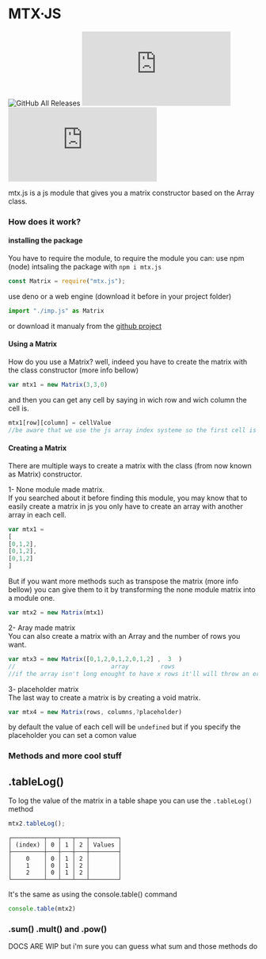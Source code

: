 #  MTX·JS
![GitHub All Releases](https://img.shields.io/github/downloads/wamuM/mtx.js/total?style=flat-square) 
![npm](https://img.shields.io/npm/v/mtx.js?style=flat-square)
![npm](https://img.shields.io/npm/dm/mtx.js?color=red&label=npm%20downloads&style=flat-square)

mtx.js is a js module that gives you a matrix constructor based on the Array class.

### How does it work?

#### installing the package

You have to require the module, to require the module you can:
use npm (node) intsaling the package with ``npm i mtx.js``
```js
const Matrix = require("mtx.js");
```
use deno or a web engine (download it before in your project folder)
```js
import "./imp.js" as Matrix
```
or download it manualy from the [github project](https://github.com/wamuM/mtx.js)
#### Using a Matrix
How do you use a Matrix? well, indeed you have to create the matrix with the class constructor (more info bellow)
```js
var mtx1 = new Matrix(3,3,0)
```
and then you can get any cell by saying in wich row and wich column the cell is.
```js
mtx1[row][column] = cellValue
//be aware that we use the js array index systeme so the first cell is mtx1[0][0]
```
#### Creating a Matrix
There are multiple ways to create a matrix with the class (from now known as Matrix) constructor.

1- None module made matrix.<br>
If you searched about it before finding this module, you may know that to easily create a matrix in js you only have to create an array with another array in each cell. 
```js
var mtx1 = 
[
[0,1,2],
[0,1,2],
[0,1,2]
]
```
But if you want more methods such as transpose the matrix (more info bellow) you can give them to it by transforming the none module matrix into a module one.
```js
var mtx2 = new Matrix(mtx1)
```
2- Aray made matrix <br>
You can also create a matrix with an Array and the number of rows you want.
```js
var mtx3 = new Matrix([0,1,2,0,1,2,0,1,2] ,  3  )
//                           array         rows
//if the array isn't long enought to have x rows it'll will throw an error
```
3- placeholder matrix <br>
The last way to create a matrix is by creating a void matrix.
```js
var mtx4 = new Matrix(rows, columns,?placeholder)
```
by default the value of each cell will be ``undefined`` but if you specify the placeholder you can set a comon value
### Methods and more cool stuff

## .tableLog()
To log the value of the matrix in a table shape you can use the ``.tableLog()`` method
```js
mtx2.tableLog();
```
```
┌─────────┬───┬───┬───┬────────┐
│ (index) │ 0 │ 1 │ 2 │ Values │
├─────────┼───┼───┼───┼────────┤
│    0    │ 0 │ 1 │ 2 │        │
│    1    │ 0 │ 1 │ 2 │        │
│    2    │ 0 │ 1 │ 2 │        │
└─────────┴───┴───┴───┴────────┘
```
It's the same as using the console.table() command
```js
console.table(mtx2)
```
### .sum() .mult() and .pow()
DOCS ARE WIP but i'm sure you can guess what sum and those methods do

